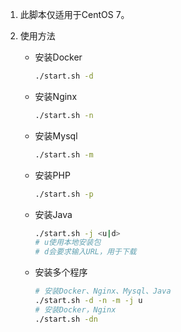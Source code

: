 1. 此脚本仅适用于CentOS 7。

2. 使用方法

   - 安装Docker

     ```bash
     ./start.sh -d
     ```

   - 安装Nginx

     ```bash
     ./start.sh -n
     ```

   - 安装Mysql

     ```bash
     ./start.sh -m
     ```

   - 安装PHP

     ```bash
     ./start.sh -p
     ```

   - 安装Java

     ```bash
     ./start.sh -j <u|d>
     # u使用本地安装包
     # d会要求输入URL，用于下载
     ```

   - 安装多个程序

     ```bash
     # 安装Docker、Nginx、Mysql、Java
     ./start.sh -d -n -m -j u
     # 安装Docker，Nginx
     ./start.sh -dn
     ```

     

   